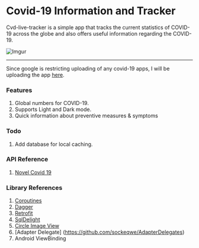 # Covid-19 Information and Tracker 
Cvd-live-tracker is a simple app that tracks the current statistics of COVID-19 across the globe and also offers useful information regarding the COVID-19.

![Imgur](https://i.imgur.com/rlyf980.png)
____
Since google is restricting uploading of any covid-19 apps, I will be uploading the app [here](https://drive.google.com/open?id=14CK6V4FYq0-1A27uIpqJa4lNccoj_THY).

### Features
1. Global numbers for COVID-19.
2. Supports Light and Dark mode.
3. Quick information about preventive measures & symptoms  

### Todo

1. Add database for local caching.


### API Reference
1. [Novel Covid 19](https://corona.lmao.ninja/docs/#/)

### Library References
1. [Coroutines](https://github.com/Kotlin/kotlinx.coroutines)
2. [Dagger](https://github.com/square/dagger)
3. [Retrofit](https://github.com/square/retrofit)
4. [SqlDelight](https://github.com/cashapp/sqldelight)
5. [Circle Image View](https://github.com/hdodenhof/CircleImageView)
6. [Adapter Delegate] (https://github.com/sockeqwe/AdapterDelegates)
6. Android ViewBinding
